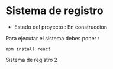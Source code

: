 <h1>Sistema de registro</h1>

- Estado del proyecto : En construccion

Para ejecutar el sistema debes poner :

```npm install react```

Sistema de registro 2
